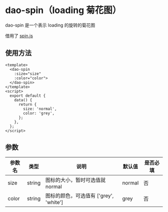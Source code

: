 # dao-spin（loading 菊花图）

dao-spin 是一个表示 loading 的旋转的菊花图

借用了 [spin.js](http://spin.js.org/) 

## 使用方法

```vue
<template>
  <dao-spin
    :size="size"
    :color="color">
  </dao-spin>
</template>
<script>
  export default {
    data() {
      return {
        size: 'normal',
        color: 'grey',
      };
    },
  };
</script>
```

## 参数
| 参数名     | 类型     | 说明                                       | 默认值  | 是否必填 |
| ------- | ------ | ---------------------------------------- | ---- | ---- |
| size | string | 图标的大小，暂时可选值就 normal | normal    | 否   |
|  color    | string  | 图标的颜色，可选值有 ['grey', 'white'] | grey    | 否    |
